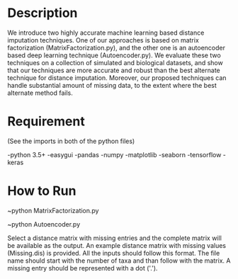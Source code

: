 # Description

We introduce two highly accurate machine learning based distance imputation techniques. One of our approaches is based on matrix factorization (MatrixFactorization.py), and the other one is an autoencoder based deep learning technique (Autoencoder.py). We evaluate these two techniques on a collection of simulated and biological datasets, and show that our techniques are more accurate and robust than the best alternate technique for distance imputation. Moreover, our proposed techniques can handle substantial amount of missing data, to the extent where the best alternate method fails.

# Requirement

(See the imports in both of the python files)

-python 3.5+
-easygui
-pandas
-numpy 
-matplotlib
-seaborn
-tensorflow
-keras

# How to Run

~python MatrixFactorization.py

~python Autoencoder.py


Select a distance matrix with missing entries and the complete matrix will be available as the output. An example distance matrix with missing values (Missing.dis) is provided. All the inputs should follow this format. The file name should start with the number of taxa and than follow with the matrix. A missing entry should be represented with  a dot ('.').  
